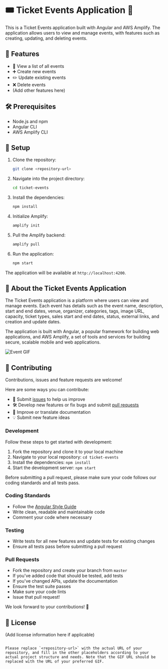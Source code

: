 # 🎟️ Ticket Events Application 🎉

This is a Ticket Events application built with Angular and AWS Amplify. The application allows users to view and manage events, with features such as creating, updating, and deleting events.

## 🚀 Features

- 📖 View a list of all events
- ➕ Create new events
- ✏️ Update existing events
- ❌ Delete events
- (Add other features here)

## 🛠️ Prerequisites

- Node.js and npm
- Angular CLI
- AWS Amplify CLI

## 📝 Setup

1. Clone the repository:

   ```bash
   git clone <repository-url>
   ```

2. Navigate into the project directory:

   ```bash
   cd ticket-events
   ```

3. Install the dependencies:

   ```bash
   npm install
   ```

4. Initialize Amplify:

   ```bash
   amplify init
   ```

5. Pull the Amplify backend:

   ```bash
   amplify pull
   ```

6. Run the application:

   ```bash
   npm start
   ```

The application will be available at `http://localhost:4200`.

## 🎈 About the Ticket Events Application

The Ticket Events application is a platform where users can view and manage events. Each event has details such as the event name, description, start and end dates, venue, organizer, categories, tags, image URL, capacity, ticket types, sales start and end dates, status, external links, and creation and update dates.

The application is built with Angular, a popular framework for building web applications, and AWS Amplify, a set of tools and services for building secure, scalable mobile and web applications.

![Event GIF](https://media.giphy.com/media/l0HlHFRbmaZtBRhXG/giphy.gif)

## 🤝 Contributing

Contributions, issues and feature requests are welcome!

Here are some ways you can contribute:

- 🐛 Submit [issues](<repository-issues-url>) to help us improve
- 🛠 Develop new features or fix bugs and submit [pull requests](<repository-pulls-url>)
- 📖 Improve or translate documentation
- 💡 Submit new feature ideas

### Development

Follow these steps to get started with development:

1. Fork the repository and clone it to your local machine
2. Navigate to your local repository: `cd ticket-events`
3. Install the dependencies: `npm install`
4. Start the development server: `npm start`

Before submitting a pull request, please make sure your code follows our coding standards and all tests pass.

### Coding Standards

- Follow the [Angular Style Guide](https://angular.io/guide/styleguide)
- Write clean, readable and maintainable code
- Comment your code where necessary

### Testing

- Write tests for all new features and update tests for existing changes
- Ensure all tests pass before submitting a pull request

### Pull Requests

- Fork the repository and create your branch from `master`
- If you've added code that should be tested, add tests
- If you've changed APIs, update the documentation
- Ensure the test suite passes
- Make sure your code lints
- Issue that pull request!

We look forward to your contributions! 🎉

## 📄 License

(Add license information here if applicable)
```

Please replace `<repository-url>` with the actual URL of your repository, and fill in the other placeholders according to your actual project structure and needs. Note that the GIF URL should be replaced with the URL of your preferred GIF.
